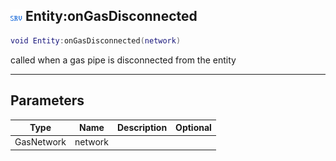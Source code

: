 ## ![server](.gitbook/assets/server.png) Entity:onGasDisconnected


```lua
void Entity:onGasDisconnected(network)
```

called when a gas pipe is disconnected from the entity


------
## Parameters

| Type   | Name | Description              | Optional |
| ------ | ---- | ------------------------ | -------: |
| GasNetwork | network |  |  |


